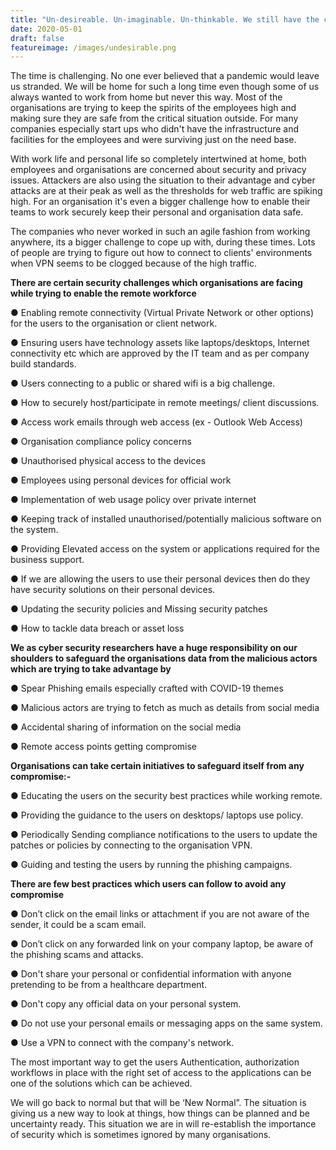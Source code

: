 ```yaml
---
title: "Un-desireable. Un-imaginable. Un-thinkable. We still have the capacity to out beat the threats to your privacy."
date: 2020-05-01
draft: false
featureimage: /images/undesirable.png
---
```


The time is challenging. No one ever believed that a pandemic would leave us stranded. We will be home for such a long time even though some of us always wanted to work from home but never this way. Most of the organisations are trying to keep the spirits of the employees high and making sure they are safe from the critical situation outside. For many companies especially start ups who didn't have the infrastructure and facilities for the employees and were surviving just on the need base. 

 With work life and personal life so completely intertwined at home, both employees and organisations are concerned about security and privacy issues. Attackers are also using the situation to their advantage and cyber attacks are at their peak as well as the thresholds for web traffic are spiking high. For an organisation it's even a bigger challenge how to enable their teams to work securely keep their personal and organisation data safe.

 The companies who never worked in such an agile fashion from working anywhere, its a bigger challenge to cope up with, during these times. Lots of people are trying to figure out how to connect to clients' environments when VPN seems to be clogged because of the high traffic.

**There are certain security challenges which organisations are facing while trying to enable the remote workforce**

●     Enabling remote connectivity (Virtual Private Network or other options) for the users to the organisation or client network.

●     Ensuring users have technology assets like laptops/desktops, Internet connectivity etc which are approved by the IT team and as per company build standards.

●     Users connecting to a public or shared wifi is a big challenge.

●     How to securely host/participate in remote meetings/ client discussions.

●     Access work emails through web access (ex - Outlook Web Access)

●     Organisation compliance policy concerns

●     Unauthorised physical access to the devices 

●     Employees using personal devices for official work

●     Implementation of web usage policy over private internet

●     Keeping track of installed unauthorised/potentially malicious software on the system.

●     Providing Elevated access on the system or applications required for the business support.

●     If we are allowing the users to use their personal devices then do they have security solutions on their personal devices.

●     Updating the security policies and Missing security patches

●     How to tackle data breach or asset loss


**We as cyber security researchers have a huge responsibility on our shoulders to safeguard the organisations data from the malicious actors which are trying to take advantage by**

●     Spear Phishing emails especially crafted with COVID-19 themes

●     Malicious actors are trying to fetch as much as details from social media

●     Accidental sharing of information on the social media

●     Remote access points getting compromise 

**Organisations can take certain initiatives to safeguard itself from any compromise:-**

●     Educating the users on the security best practices while working remote.

●     Providing the guidance to the users on desktops/ laptops use policy.

●     Periodically Sending compliance notifications to the users to update the patches or policies by connecting to the organisation VPN.

●     Guiding and testing the users by running the phishing campaigns.

**There are few best practices which users can follow to avoid any compromise**

●     Don’t click on the email links or attachment if you are not aware of the sender, it could be a scam email.

●     Don’t click on any forwarded link on your company laptop, be aware of the phishing scams and attacks.

●     Don't share your personal or confidential information with anyone pretending to be from a healthcare department.

●     Don't copy any official data on your personal system.

●     Do not use your personal emails or messaging apps on the same system.

●     Use a VPN to connect with the company's network. 

The most important way to get the users Authentication, authorization workflows in place with the right set of access to the applications can be one of the solutions which can be achieved.

We will go back to normal but that will be ‘New Normal”. The situation is giving us a new way to look at things, how things can be planned and be uncertainty ready. This situation we are in will re-establish the importance of security which is sometimes ignored by many organisations.